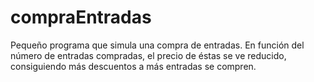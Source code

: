 # compraEntradas

Pequeño programa que simula una compra de entradas. 
En función del número de entradas compradas, el precio de éstas se ve reducido, consiguiendo más descuentos a más entradas se compren.
